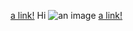 [a link!](https://something.com)
Hi 
![an image](https://something123.com)
[a link!](https://something.com)
